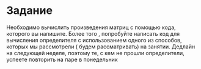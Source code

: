 # Задание

Необходимо вычислить произведения матриц с помощью кода, которого вы напишите. Более того , попробуйте написать код для вычисления определителя с использованием одного из способов, которых мы рассмотрели ( будем рассматривать) на занятии. Дедлайн на следующей неделе, поэтому те, с кем не прошли определители, успеете повторить на паре в понедельник